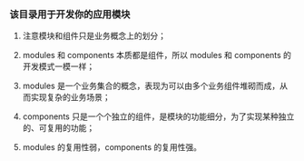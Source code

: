 ### 该目录用于开发你的应用模块

1. 注意模块和组件只是业务概念上的划分；

2. modules 和 components 本质都是组件，所以 modules 和 components 的开发模式一模一样；

3. modules 是一个业务集合的概念，表现为可以由多个业务组件堆砌而成，从而实现复杂的业务场景；

4. components 只是一个个独立的组件，是模块的功能细分，为了实现某种独立的、可复用的功能；

5. modules 的复用性弱，components 的复用性强。